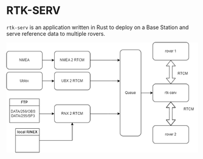 RTK-SERV
========

`rtk-serv` is an application written in Rust to deploy on a Base Station
and serve reference data to multiple rovers.

<img align="center" width="840" src="https://github.com/rtk-rs/rtk/blob/main/rtk-serv/doc/arch.png">


